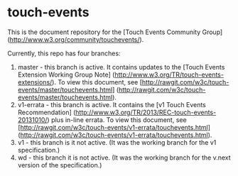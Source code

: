 touch-events
============

This is the document repository for the [Touch Events Community Group] (http://www.w3.org/community/touchevents/).

Currently, this repo has four branches:

1. master - this branch is active. It contains updates to the [Touch Events Extension Working Group Note] (http://www.w3.org/TR/touch-events-extensions/). To view this document, see [http://rawgit.com/w3c/touch-events/master/touchevents.html] (http://rawgit.com/w3c/touch-events/master/touchevents.html).
2. v1-errata - this branch is active. It contains the [v1 Touch Events Recommendation] (http://www.w3.org/TR/2013/REC-touch-events-20131010/) plus in-line errata. To view this document, see [http://rawgit.com/w3c/touch-events/v1-errata/touchevents.html] (http://rawgit.com/w3c/touch-events/v1-errata/touchevents.html).
3. v1 - this branch is it not active. (It was the working branch for the v1 specification.)
4. wd - this branch it is not active. (It was the working branch for the v.next version of the specification.)

